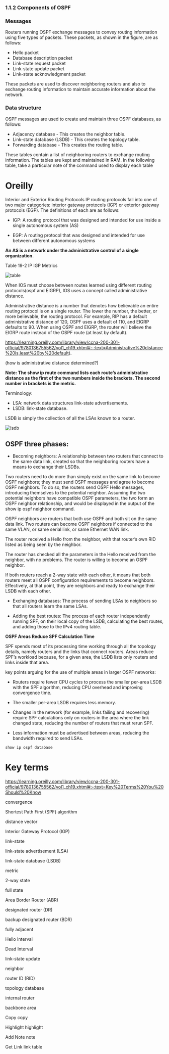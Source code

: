 ### 1.1.2 Components of OSPF


### Messages

Routers running OSPF exchange messages to convey routing information using five types of packets. These packets, as shown in the figure, are as follows:

* Hello packet
* Database description packet
* Link-state request packet
* Link-state update packet
* Link-state acknowledgment packet

These packets are used to discover neighboring routers and also to exchange routing information to maintain accurate information about the network.

### Data structure

OSPF messages are used to create and maintain three OSPF databases, as follows:

* Adjacency database - This creates the neighbor table.
* Link-state database (LSDB) - This creates the topology table.
* Forwarding database - This creates the routing table.

These tables contain a list of neighboring routers to exchange routing information. The tables are kept and maintained in RAM. In the following table, take a particular note of the command used to display each table


# Oreilly

Interior and Exterior Routing Protocols
IP routing protocols fall into one of two major categories: interior gateway protocols (IGP) or exterior gateway protocols (EGP). The definitions of each are as follows:


* IGP: A routing protocol that was designed and intended for use inside a single autonomous system (AS)

* EGP: A routing protocol that was designed and intended for use between different autonomous systems

**An AS is a network under the administrative control of a single organization.**

Table 19-2 IP IGP Metrics

![table](table.png)



When IOS must choose between routes learned using different routing protocols(ospf and EIGRP), IOS uses a concept called administrative distance.

Administrative distance is a number that denotes how believable an entire routing protocol is on a single router. The lower the number, the better, or more believable, the routing protocol. For example, RIP has a default administrative distance of 120, OSPF uses a default of 110, and EIGRP defaults to 90. When using OSPF and EIGRP, the router will believe the EIGRP route instead of the OSPF route (at least by default).

https://learning.oreilly.com/library/view/ccna-200-301-official/9780136755562/vol1_ch19.xhtml#:-:text=Administrative%20distance%20is,least%20by%20default).

(how is administrative distance determined?)

**Note: The show ip route command lists each route’s administrative distance as the first of the two numbers inside the brackets. The second number in brackets is the metric.**

Terminology:
* LSA: network data structures link-state advertisements.
* LSDB: link-state database.

LSDB is simply the collection of all the LSAs known to a router.

![lsdb](lsdb.png)

## OSPF three phases:

* Becoming neighbors: A relationship between two routers that connect to the same data link, created so that the neighboring routers have a means to exchange their LSDBs.

Two routers need to do more than simply exist on the same link to become OSPF neighbors; they must send OSPF messages and agree to become OSPF neighbors. To do so, the routers send OSPF Hello messages, introducing themselves to the potential neighbor. Assuming the two potential neighbors have compatible OSPF parameters, the two form an OSPF neighbor relationship, and would be displayed in the output of the show ip ospf neighbor command.

OSPF neighbors are routers that both use OSPF and both sit on the same data link. Two routers can become OSPF neighbors if connected to the same VLAN, or same serial link, or same Ethernet WAN link.

The router received a Hello from the neighbor, with that router’s own RID listed as being seen by the neighbor.

The router has checked all the parameters in the Hello received from the neighbor, with no problems. The router is willing to become an OSPF neighbor.

If both routers reach a 2-way state with each other, it means that both routers meet all OSPF configuration requirements to become neighbors. Effectively, at that point, they are neighbors and ready to exchange their LSDB with each other.


* Exchanging databases: The process of sending LSAs to neighbors so that all routers learn the same LSAs.

* Adding the best routes: The process of each router independently running SPF, on their local copy of the LSDB, calculating the best routes, and adding those to the IPv4 routing table.


**OSPF Areas Reduce SPF Calculation Time**

SPF spends most of its processing time working through all the topology details, namely routers and the links that connect routers. Areas reduce SPF’s workload because, for a given area, the LSDB lists only routers and links inside that area.

key points arguing for the use of multiple areas in larger OSPF networks:

* Routers require fewer CPU cycles to process the smaller per-area LSDB with the SPF algorithm, reducing CPU overhead and improving convergence time.

* The smaller per-area LSDB requires less memory.

* Changes in the network (for example, links failing and recovering) require SPF calculations only on routers in the area where the link changed state, reducing the number of routers that must rerun SPF.

* Less information must be advertised between areas, reducing the bandwidth required to send LSAs.


````
show ip ospf database 
````


# Key terms

https://learning.oreilly.com/library/view/ccna-200-301-official/9780136755562/vol1_ch19.xhtml#:-:text=Key%20Terms%20You%20Should%20Know

convergence

Shortest Path First (SPF) algorithm

distance vector

Interior Gateway Protocol (IGP)

link-state

link-state advertisement (LSA)

link-state database (LSDB)

metric

2-way state

full state

Area Border Router (ABR)

designated router (DR)

backup designated router (BDR)

fully adjacent

Hello Interval

Dead Interval

link-state update

neighbor

router ID (RID)

topology database

internal router

backbone area


Copy
copy

Highlight
highlight

Add Note
note

Get Link
link
table 